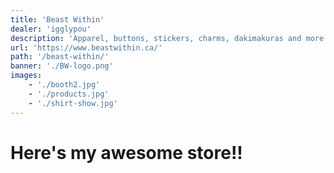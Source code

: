 ```yaml
---
title: 'Beast Within'
dealer: 'igglypou'
description: 'Apparel, buttons, stickers, charms, dakimakuras and more all made by igglypou!'
url: 'https://www.beastwithin.ca/'
path: '/beast-within/'
banner: './BW-logo.png'
images:
    - './booth2.jpg'
    - './products.jpg'
    - './shirt-show.jpg'
---
```


# Here's my awesome store!!
